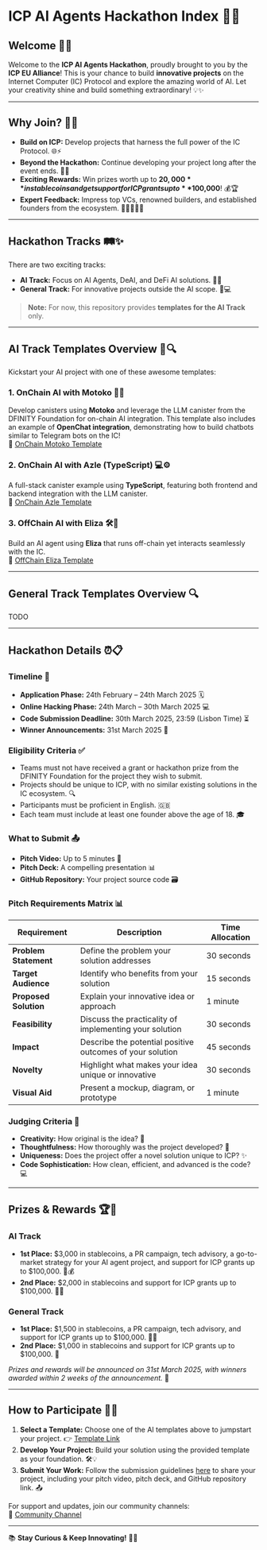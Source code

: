 # ICP AI Agents Hackathon Index 🚀🤖

## Welcome 🎉🌟

Welcome to the **ICP AI Agents Hackathon**, proudly brought to you by the **ICP EU Alliance**! This is your chance to build **innovative projects** on the Internet Computer (IC) Protocol and explore the amazing world of AI. Let your creativity shine and build something extraordinary! 💡✨

---

## Why Join? 🚀🎯

- **Build on ICP:** Develop projects that harness the full power of the IC Protocol. 🌐⚡
- **Beyond the Hackathon:** Continue developing your project long after the event ends. 🔄🌱
- **Exciting Rewards:** Win prizes worth up to **$20,000** in stablecoins and get support for ICP grants up to **$100,000**! 💰🏆
- **Expert Feedback:** Impress top VCs, renowned builders, and established founders from the ecosystem. 👩‍💼👨‍💼🏅

---

## Hackathon Tracks 🛤️✨

There are two exciting tracks:
- **AI Track:** Focus on AI Agents, DeAI, and DeFi AI solutions. 🤖💡
- **General Track:** For innovative projects outside the AI scope. 🚀💻

> **Note:** For now, this repository provides **templates for the AI Track** only.

---

## AI Track Templates Overview 📝🔍

Kickstart your AI project with one of these awesome templates:

### 1. OnChain AI with Motoko 🚀🧠
Develop canisters using **Motoko** and leverage the LLM canister from the DFINITY Foundation for on-chain AI integration. This template also includes an example of **OpenChat integration**, demonstrating how to build chatbots similar to Telegram bots on the IC!  
🔗 [OnChain Motoko Template](https://github.com/pt-icp-hub/ICP-AI-Hackathon-OnChain-Motoko)

### 2. OnChain AI with Azle (TypeScript) 💻⚙️
A full-stack canister example using **TypeScript**, featuring both frontend and backend integration with the LLM canister.  
🔗 [OnChain Azle Template](https://github.com/pt-icp-hub/ICP-AI-Hackathon-OnChain-Azle)

### 3. OffChain AI with Eliza 🛠️🤖
Build an AI agent using **Eliza** that runs off-chain yet interacts seamlessly with the IC.  
🔗 [OffChain Eliza Template](https://github.com/pt-icp-hub/ICP-AI-Hackathon-OffChain-Eliza)

---

## General Track Templates Overview 🔍

TODO

---

## Hackathon Details ⏰📋

### Timeline 📆
- **Application Phase:** 24th February – 24th March 2025 🗓️
- **Online Hacking Phase:** 24th March – 30th March 2025 💻
- **Code Submission Deadline:** 30th March 2025, 23:59 (Lisbon Time) ⏳
- **Winner Announcements:** 31st March 2025 🎊

### Eligibility Criteria ✅
- Teams must not have received a grant or hackathon prize from the DFINITY Foundation for the project they wish to submit.
- Projects should be unique to ICP, with no similar existing solutions in the IC ecosystem. 🔍
- Participants must be proficient in English. 🇬🇧
- Each team must include at least one founder above the age of 18. 🎓

### What to Submit 📤
- **Pitch Video:** Up to 5 minutes 🎥
- **Pitch Deck:** A compelling presentation 📊
- **GitHub Repository:** Your project source code 🗃️

### Pitch Requirements Matrix 📊

| **Requirement**       | **Description**                                               | **Time Allocation** |
|-----------------------|---------------------------------------------------------------|---------------------|
| **Problem Statement** | Define the problem your solution addresses                   | 30 seconds          |
| **Target Audience**   | Identify who benefits from your solution                     | 15 seconds          |
| **Proposed Solution** | Explain your innovative idea or approach                     | 1 minute            |
| **Feasibility**       | Discuss the practicality of implementing your solution       | 30 seconds          |
| **Impact**            | Describe the potential positive outcomes of your solution    | 45 seconds          |
| **Novelty**           | Highlight what makes your idea unique or innovative          | 30 seconds          |
| **Visual Aid**        | Present a mockup, diagram, or prototype                      | 1 minute            |


### Judging Criteria 🏅
- **Creativity:** How original is the idea? 🎨
- **Thoughtfulness:** How thoroughly was the project developed? 🧩
- **Uniqueness:** Does the project offer a novel solution unique to ICP? ✨
- **Code Sophistication:** How clean, efficient, and advanced is the code? 💻

---

## Prizes & Rewards 🏆💎

### AI Track
- **1st Place:** $3,000 in stablecoins, a PR campaign, tech advisory, a go-to-market strategy for your AI agent project, and support for ICP grants up to $100,000. 🎉💰
- **2nd Place:** $2,000 in stablecoins and support for ICP grants up to $100,000. 🥈💸

### General Track
- **1st Place:** $1,500 in stablecoins, a PR campaign, tech advisory, and support for ICP grants up to $100,000. 🥇💼
- **2nd Place:** $1,000 in stablecoins and support for ICP grants up to $100,000. 🥈

_Prizes and rewards will be announced on 31st March 2025, with winners awarded within 2 weeks of the announcement._ 🎊

---

## How to Participate 🚀🔗

1. **Select a Template:** Choose one of the AI templates above to jumpstart your project. 👉 [Template Link](#ai-track-templates-overview-)
2. **Develop Your Project:** Build your solution using the provided template as your foundation. 🛠️💡
3. **Submit Your Work:** Follow the submission guidelines [here](#what-to-submit-) to share your project, including your pitch video, pitch deck, and GitHub repository link. 📤

For support and updates, join our community channels:  
🔗 [Community Channel](TODO)

---

📚 **Stay Curious & Keep Innovating!** 🚀✨
